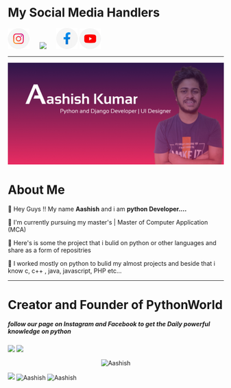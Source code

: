 <h1><b>My Social Media Handlers</b></h1>

<a href="https://www.instagram.com/aashishkumar12376/"><img src="assets/6097906e06490 4.png" width="50px;"></a> &nbsp;&nbsp;&nbsp;&nbsp;
<a href="https://www.linkedin.com/in/aashish-kumar-30698b145/"><img src="https://image.flaticon.com/icons/png/512/174/174857.png" width="25px;"></a> &nbsp;&nbsp;&nbsp;&nbsp;
<a href="https://www.facebook.com/profile.php?id=100016942057363"> <img src="assets/6097906e06490 5.png" width="50px;"></a>
<a href="https://www.youtube.com/channel/UC2nbUg6pG7RgDRnAmw7NzCQ"> <img src="assets/6097906e06490 3.png" width="50px;"></a>



<hr>

<img src="assets/Slide 16_9 - 1.jpg">
<h1><b>About Me</b></h1>

📌 Hey Guys !! My name <b>Aashish</b> and i am <b>python Developer....</b>

📌 I'm currently pursuing my master's | Master of Computer Application (MCA)

📌 Here's is some the project that i bulid on python or other languages and share as a form of repositries

📌 I worked mostly on python to bulid my almost projects and beside that i know c, c++ , java, javascript, PHP etc...
<hr>
<h1><b>Creator and Founder of PythonWorld</b></h1> 
<h5>follow our page on Instagram and Facebook to get the Daily powerful knowledge on python </h5>

<a href="https://www.instagram.com/__pythonworld__/"><img src="https://image.flaticon.com/icons/png/512/174/174855.png" width="25px;"></a>
<a href="https://www.facebook.com/Thepythonworld"> <img src="https://www.flaticon.com/free-icon/facebook_174848?term=Facebook&page=1&position=6" width="50px;"></a>

<p align="center"> <img src="https://komarev.com/ghpvc/?username=Aashishkumar123" alt="Aashish" /> </p>

<img src="https://github-readme-stats.vercel.app/api?username=Aashishkumar123&&show_icons=true&title_color=ffffff&icon_color=bb2acf&text_color=daf7dc&bg_color=151515">

<img align="center" src="https://github-readme-stats.vercel.app/api/top-langs/?username=Aashishkumar123&layout=compact" alt="Aashish" />

<img align="center" src="https://github-readme-stats.vercel.app/api/top-langs/?username=Aashishkumar123&theme=black-blue" alt="Aashish "/>
